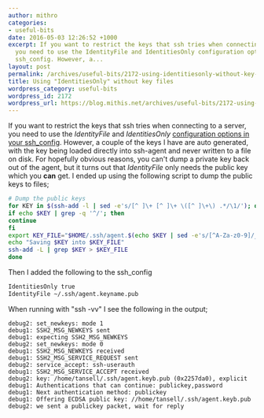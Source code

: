 ```yaml
---
author: mithro
categories:
- useful-bits
date: 2016-05-03 12:26:52 +1000
excerpt: If you want to restrict the keys that ssh tries when connecting to a server,
  you need to use the IdentityFile and IdentitiesOnly configuration options in your
  ssh_config. However, a...
layout: post
permalink: /archives/useful-bits/2172-using-identitiesonly-without-key-files
title: Using "IdentitiesOnly" without key files
wordpress_category: useful-bits
wordpress_id: 2172
wordpress_url: https://blog.mithis.net/archives/useful-bits/2172-using-identitiesonly-without-key-files
---
```

If you want to restrict the keys that ssh tries when connecting to a server, you need to use the *IdentityFile* and *IdentitiesOnly* [configuration options in your ssh_config](http://linux.die.net/man/5/ssh_config).
However, a couple of the keys I have are auto generated, with the key being loaded directly into ssh-agent and never written to a file on disk. For hopefully obvious reasons, you can't dump a private key back out of the agent, but it turns out that *IdentityFile* only needs the public key which you **can** get.
I ended up using the following script to dump the public keys to files;
```bash
# Dump the public keys
for KEY in $(ssh-add -l | sed -e's/[^ ]\+ [^ ]\+ \([^ ]\+\) .*/\1/'); do
if echo $KEY | grep -q '^/'; then
continue
fi
export KEY_FILE="$HOME/.ssh/agent.$(echo $KEY | sed -e's/[^A-Za-z0-9]/_/g').pub"
echo "Saving $KEY into $KEY_FILE"
ssh-add -L | grep $KEY > $KEY_FILE
done
```
Then I added the following to the ssh_config
```bash
IdentitiesOnly true
IdentityFile ~/.ssh/agent.keyname.pub
```
When running with "ssh -vv" I see the following in the output;
```text
debug2: set_newkeys: mode 1
debug1: SSH2_MSG_NEWKEYS sent
debug1: expecting SSH2_MSG_NEWKEYS
debug2: set_newkeys: mode 0
debug1: SSH2_MSG_NEWKEYS received
debug1: SSH2_MSG_SERVICE_REQUEST sent
debug2: service_accept: ssh-userauth
debug1: SSH2_MSG_SERVICE_ACCEPT received
debug2: key: /home/tansell/.ssh/agent.keyb.pub (0x2257da0), explicit
debug1: Authentications that can continue: publickey,password
debug1: Next authentication method: publickey
debug1: Offering ECDSA public key: //home/tansell/.ssh/agent.keyb.pub
debug2: we sent a publickey packet, wait for reply
```